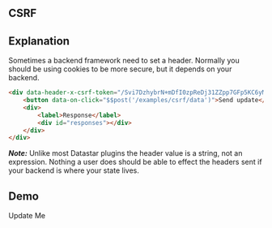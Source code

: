 ## CSRF

## Explanation

Sometimes a backend framework need to set a header.  Normally you should be using cookies to be more secure, but it depends on your backend.

```html
<div data-header-x-csrf-token="/Svi7DzhybrN+mDfI0zpReDj31ZZpp7GFp5KC6yMvGKer5OmslH1fpYDtAfsTwmfH+yLy7ghTAVHiRcjDz8XAQ==">
    <button data-on-click="$$post('/examples/csrf/data')">Send update</button>
    <div>
        <label>Response</label>
        <div id="responses"></div>
    </div>
</div>
```

**_Note:_** Unlike most Datastar plugins the header value is a string, not an expression.  Nothing a user does should be able to effect the headers sent if your backend is where your state lives.

## Demo

<div id="update_me" data-on-load="$$get('/examples/csrf/data')">Update Me</div>
